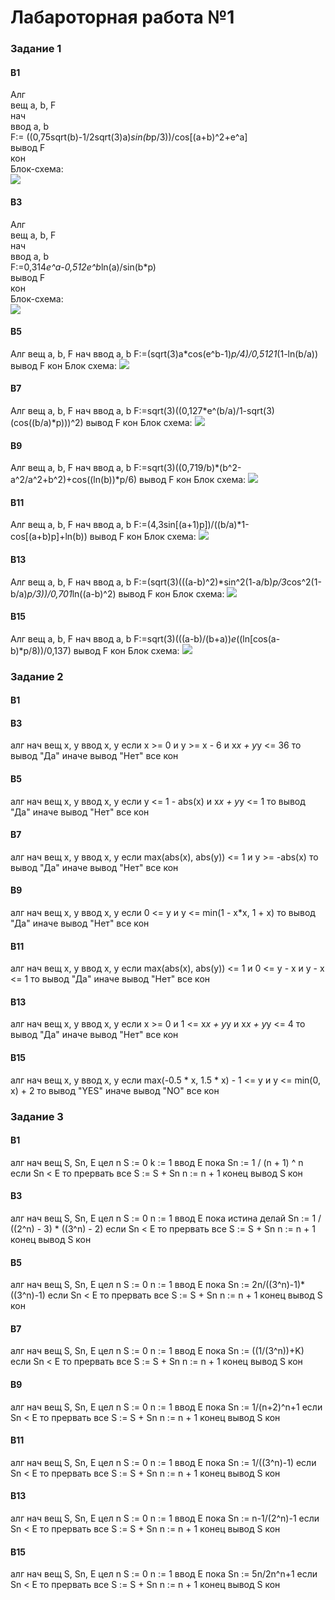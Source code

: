 # Лабароторная работа №1  
### Задание 1   
#### В1  
Алг   
вещ a, b, F  
нач  
ввод a, b  
F:= ((0,75sqrt(b)-1/2sqrt(3)a)*sin(b*p/3))/cos[(a+b)^2+e^a]  
вывод F  
кон  
Блок-схема:   
![](img-lab1-z1/diagram.png)
#### В3  
Алг   
вещ a, b, F  
нач  
ввод a, b  
F:=0,314*e^a-0,512e^b*ln(a)/sin(b*p)  
вывод F  
кон  
Блок-схема:  
![](img-lab1-z1/diagram(1).png)  
#### В5
Алг 
вещ a, b, F
нач
ввод a, b
F:=(sqrt(3)a*cos(e^b-1)*p/4)/0,5121*(1-ln(b/a))
вывод F
кон
Блок схема: 
![](img-lab1-z1/diagram(2).png)
#### В7
Алг 
вещ a, b, F
нач
ввод a, b
F:=sqrt(3)((0,127*e^(b/a)/1-sqrt(3)(cos((b/a)*p)))^2)
вывод F
кон
Блок схема:
![](img-lab1-z1/diagram(3).png)
#### В9
Алг 
вещ a, b, F
нач
ввод a, b
F:=sqrt(3)((0,719/b)*(b^2-a^2/a^2+b^2)+cos((ln(b))*p/6)
вывод F
кон
Блок схема:
![](img-lab1-z1/diagram(5).png)
#### В11
Алг 
вещ a, b, F
нач
ввод a, b
F:=(4,3sin[(a+1)p])/((b/a)*1-cos[(a+b)p]+ln(b))
вывод F
кон
Блок схема:
![](img-lab1-z1/diagram(6).png)
#### В13
Алг 
вещ a, b, F
нач
ввод a, b
F:=(sqrt(3)(((a-b)^2)*sin^2(1-a/b)*p/3*cos^2(1-b/a)*p/3))/0,701*ln((a-b)^2)
вывод F
кон
Блок схема:
![](img-lab1-z1/diagram1.png)
#### В15
Алг 
вещ a, b, F
нач
ввод a, b
F:=sqrt(3)(((a-b)/(b+a))*e*((ln[cos(a-b)*p/8))/0,137)
вывод F
кон
Блок схема:
![](img-lab1-z1/diagram2.png)
### Задание 2
#### В1
#### В3
алг
нач
вещ x, y
ввод x, y
если x >= 0 и y >= x - 6 и x*x + y*y <= 36 то
вывод "Да"
иначе
вывод "Нет"
все
кон
#### В5
алг
нач
вещ x, y
ввод x, y
если y <= 1 - abs(x) и x*x + y*y <= 1 то
вывод "Да"
иначе
вывод "Нет"
все
кон
#### В7
алг
нач
вещ x, y
ввод x, y
если max(abs(x), abs(y)) <= 1 и y >= -abs(x) то
вывод "Да"
иначе
вывод "Нет"
все
кон
#### В9
алг
нач
вещ x, y
ввод x, y
если 0 <= y и y <= min(1 - x*x, 1 + x) то
вывод "Да"
иначе
вывод "Нет"
все
кон
#### В11
алг
нач
вещ x, y
ввод x, y
если max(abs(x), abs(y)) <= 1 и 0 <= y - x и y - x <= 1 то
вывод "Да"
иначе
вывод "Нет"
все
кон
#### В13
алг
нач
вещ x, y
ввод x, y
если x >= 0 и 1 <= x*x + y*y и x*x + y*y <= 4 то
вывод "Да"
иначе
вывод "Нет"
все
кон
#### В15
алг
нач
вещ x, y
ввод x, y
если max(-0.5 * x, 1.5 * x) - 1 <= y и y <= min(0, x) + 2 то
вывод "YES"
иначе
вывод "NO"
все
кон
### Задание 3
#### В1
алг
нач
вещ S, Sn, E
цел n
S := 0
k := 1
ввод E
пока 
Sn := 1 / (n + 1) ^ n
если Sn < E то
прервать
все
S := S + Sn
n := n + 1
конец
вывод S
кон
#### В3
алг
нач
вещ S, Sn, E
цел n
S := 0
n := 1
ввод E
пока истина делай
Sn := 1 / ((2^n) - 3) * ((3^n) - 2)
если Sn < E то
прервать
все
S := S + Sn
n := n + 1
конец
вывод S
кон
#### В5
алг
нач
вещ S, Sn, E
цел n
S := 0
n := 1
ввод E
пока 
Sn := 2n/((3^n)-1)*((3^n)-1)
если Sn < E то
прервать
все
S := S + Sn
n := n + 1
конец
вывод S
кон
#### В7
алг
нач
вещ S, Sn, E
цел n
S := 0
n := 1
ввод E
пока 
Sn := ((1/(3^n))+K)
если Sn < E то
прервать
все
S := S + Sn
n := n + 1
конец
вывод S
кон
#### В9
алг
нач
вещ S, Sn, E
цел n
S := 0
n := 1
ввод E
пока 
Sn := 1/(n+2)^n+1
если Sn < E то
прервать
все
S := S + Sn
n := n + 1
конец
вывод S
кон
#### В11
алг
нач
вещ S, Sn, E
цел n
S := 0
n := 1
ввод E
пока 
Sn := 1/((3^n)-1)
если Sn < E то
прервать
все
S := S + Sn
n := n + 1
конец
вывод S
кон
#### В13
алг
нач
вещ S, Sn, E
цел n
S := 0
n := 1
ввод E
пока 
Sn := n-1/(2^n)-1
если Sn < E то
прервать
все
S := S + Sn
n := n + 1
конец
вывод S
кон
#### В15
алг
нач
вещ S, Sn, E
цел n
S := 0
n := 1
ввод E
пока 
Sn := 5n/2n^n+1
если Sn < E то
прервать
все
S := S + Sn
n := n + 1
конец
вывод S
кон
